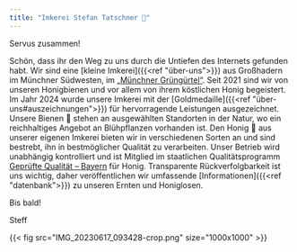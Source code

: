 ```yaml
---
title: "Imkerei Stefan Tatschner 🐝"
---
```


Servus zusammen!

Schön, dass ihr den Weg zu uns durch die Untiefen des Internets gefunden habt.
Wir sind eine [kleine Imkerei]({{<ref "über-uns">}}) aus Großhadern im Münchner Südwesten, im [„Münchner Grüngürtel“](https://stadt.muenchen.de/infos/muenchner-gruenguertel.html).
Seit 2021 sind wir von unseren Honigbienen und vor allem von ihrem köstlichen Honig begeistert.
Im Jahr 2024 wurde unsere Imkerei mit der [Goldmedaille]({{<ref "über-uns#auszeichnungen">}}) für hervorragende Leistungen ausgezeichnet.
Unsere Bienen 🐝 stehen an ausgewählten Standorten in der Natur, wo ein reichhaltiges Angebot an Blühpflanzen vorhanden ist.
Den Honig 🍯 aus unserer eigenen Imkerei bieten wir in verschiedenen Sorten an und sind bestrebt, ihn in bestmöglicher Qualität zu verarbeiten.
Unser Betrieb wird unabhängig kontrolliert und ist Mitglied im staatlichen Qualitätsprogramm [Geprüfte Qualität – Bayern](https://www.gq-bayern.de/) für Honig.
Transparente Rückverfolgbarkeit ist uns wichtig, daher veröffentlichen wir umfassende [Informationen]({{<ref "datenbank">}}) zu unseren Ernten und Honiglosen.

Bis bald!

Steff

{{< fig src="IMG_20230617_093428-crop.png" size="1000x1000" >}}
